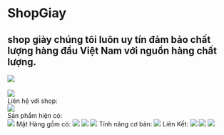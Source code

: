 # ShopGiay
## shop giày chúng tôi luôn uy tín đảm bảo chất lượng hàng đầu Việt Nam với nguồn hàng chất lượng.
<img src="https://scontent.fdad3-2.fna.fbcdn.net/v/t1.15752-9/72258481_511007326136049_7271185976347590656_n.png?_nc_cat=107&_nc_oc=AQks7C5sCAUEWuF7XjJjQv9HaOFoXkXi7o8E7JWvMhRrt9iiYVvIzO5wkmdKNEHlLqUzblZKN44beH-q6XlD10dL&_nc_ht=scontent.fdad3-2.fna&oh=dda21c4de858cb8cfb7f63af0cea4a3a&oe=5DF7E68E" >
<br> </br>

<img src="https://scontent.fdad3-3.fna.fbcdn.net/v/t1.15752-9/70955383_404552803582189_3535609325651230720_n.png?_nc_cat=109&_nc_oc=AQnjDqNN4lDk5AlBhwMbAmHZw1fuErhBitY9FnTA_U--f7MdLkZd7cb7zGW7lkrnItXXKc8g3thR30AqTCEgCzbE&_nc_ht=scontent.fdad3-3.fna&oh=4c620616893e5f9db24eda3ba267c5e5&oe=5E2E3AB7" >
<br> Liên hệ với shop:</br>
<img src="https://scontent.fdad3-2.fna.fbcdn.net/v/t1.15752-9/70981097_519954181906253_463324291455254528_n.png?_nc_cat=101&_nc_oc=AQnG5AlZQ-2lps1LNigSYKC4KBWoRmI-VGOH1SLzpHsp31gDO5fQFY51TWgSgFgi9hDbJvUaMjAoB3oTYcB0x55b&_nc_ht=scontent.fdad3-2.fna&oh=b607a2aef9d3905d042d90fa76bbf36b&oe=5E2FE35D">
<br>
Sản phẩm hiện có:</br>
<img src="https://scontent.fdad3-3.fna.fbcdn.net/v/t1.15752-9/70977427_2460437237326551_1330291894311190528_n.png?_nc_cat=111&_nc_oc=AQmWKDiAfIOpFM5yBVogWGBm9vAyD4vmGrNhByBK-YszjphtZTWQqz-fY8_1ymnu6A-B-bjs82NdnRsJIkjosz11&_nc_ht=scontent.fdad3-3.fna&oh=a757bc6ea615114570a124d552c49289&oe=5DF3399A">
 Mặt Hàng gồm có:
<img src="https://scontent.fdad3-1.fna.fbcdn.net/v/t1.15752-9/71904450_515615372627967_771908805385519104_n.png?_nc_cat=106&_nc_oc=AQnnIf1XsI2jTVbBb9h4IFRrPORczflaC1It3w3Pe_f2AmpPZDlLo3ON9NTiO1UQgpBnhPxkqhGqoCtj-CxIOsxh&_nc_ht=scontent.fdad3-1.fna&oh=7ca95e499f1dca441c52086cbf8763b7&oe=5E2F250B">
<img src="https://scontent.fdad3-3.fna.fbcdn.net/v/t1.15752-9/70955383_404552803582189_3535609325651230720_n.png?_nc_cat=109&_nc_oc=AQnjDqNN4lDk5AlBhwMbAmHZw1fuErhBitY9FnTA_U--f7MdLkZd7cb7zGW7lkrnItXXKc8g3thR30AqTCEgCzbE&_nc_ht=scontent.fdad3-3.fna&oh=4c620616893e5f9db24eda3ba267c5e5&oe=5E2E3AB7">
<img src="https://scontent.fdad3-2.fna.fbcdn.net/v/t1.15752-9/70706298_518432865608231_5998411180257837056_n.png?_nc_cat=105&_nc_oc=AQkWqOt8vZqiB7rDeSm3RVgJpkN_JUyLD7eS-BcX3ueYA8AetMCk-EdUZRpJ4yQ9cacifLoYwwCqi4HJOXMdHLhD&_nc_ht=scontent.fdad3-2.fna&oh=b71de71c98ffbde51fdc087f1598e729&oe=5DF119AE">
Tính năng cơ bản:
<img src="https://scontent.fdad3-1.fna.fbcdn.net/v/t1.15752-9/71199456_458965461372349_8440263721992847360_n.png?_nc_cat=106&_nc_oc=AQk8jVc-8PicbrtafhavOjYDxVcwagx0QLTpoEk5FYD0sMCZVl_cMRc0F8pjOqVBfkfmEhI2_FtiW24oCLQdjBPZ&_nc_ht=scontent.fdad3-1.fna&oh=a991946015daa153223fdba1850cbf55&oe=5E011040">
Liên Kết:
<img src="https://scontent.fdad1-1.fna.fbcdn.net/v/t1.15752-9/72890280_1397905620374667_4860346620362883072_n.png?_nc_cat=105&_nc_oc=AQkuL-uNabTtkJGrhzWr_kR1rrHrLjExRBJ9x5gk0cSGr-6Jq3Qyg5ieFJ-i_iOYpG0&_nc_ht=scontent.fdad1-1.fna&oh=c93edd119bbaed4ac0db1c9c525c3eab&oe=5E198922">
<img src="https://scontent.fdad1-1.fna.fbcdn.net/v/t1.15752-9/72951994_1660680784062872_7132422171493662720_n.png?_nc_cat=104&_nc_oc=AQmdwgTvhKqAvhBqrh_N2tYMO49w25bcfkskA8oWnujly4eYLyNm75zC1qiYqXBNQo4&_nc_ht=scontent.fdad1-1.fna&oh=296529c02765109c19cc09c577cb7cef&oe=5E38950C">
<img src="https://scontent.fdad1-1.fna.fbcdn.net/v/t1.15752-9/72411995_2450421911854570_880956624871620608_n.png?_nc_cat=103&_nc_oc=AQm9GnFHDVZXm7G-B_elwkf7M6N0pcM9V-Z21c-rxYCb0lJMsF7kmbharaZz6juulmE&_nc_ht=scontent.fdad1-1.fna&oh=e8e2b1a188dfa1a6b11bbda9d13b6757&oe=5E33598B">
